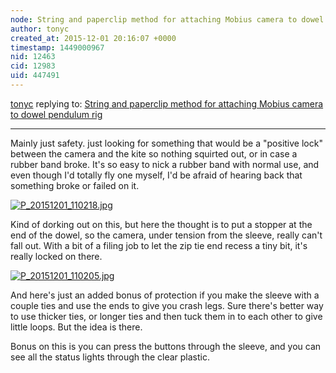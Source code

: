 ```yaml
---
node: String and paperclip method for attaching Mobius camera to dowel pendulum rig
author: tonyc
created_at: 2015-12-01 20:16:07 +0000
timestamp: 1449000967
nid: 12463
cid: 12983
uid: 447491
---
```




[tonyc](../profile/tonyc) replying to: [String and paperclip method for attaching Mobius camera to dowel pendulum rig](../notes/tonyc/11-30-2015/string-and-paperclip-method-for-attaching-mobius-camera-to-dowel-pendulum-rig)

----
Mainly just safety. just looking for something that would be a "positive lock" between the camera and the kite so nothing squirted out, or in case a rubber band broke. It's so easy to nick a rubber band with normal use, and even though I'd totally fly one myself, I'd be afraid of hearing back that something broke or failed on it.


[![P_20151201_110218.jpg](//i.publiclab.org/system/images/photos/000/013/117/medium/P_20151201_110218.jpg)](//i.publiclab.org/system/images/photos/000/013/117/original/P_20151201_110218.jpg)

Kind of dorking out on this, but here the thought is to put a stopper at the end of the dowel, so the camera, under tension from the sleeve, really can't fall out. With a bit of a filing job to let the zip tie end recess a tiny bit, it's really locked on there.


[![P_20151201_110205.jpg](//i.publiclab.org/system/images/photos/000/013/118/medium/P_20151201_110205.jpg)](//i.publiclab.org/system/images/photos/000/013/118/original/P_20151201_110205.jpg)


And here's just an added bonus of protection if you make the sleeve with a couple ties and use the ends to give you crash legs. Sure there's better way to use thicker ties, or longer ties and then tuck them in to each other to give little loops. But the idea is there.

Bonus on this is you can press the buttons through the sleeve, and you can see all the status lights through the clear plastic.




